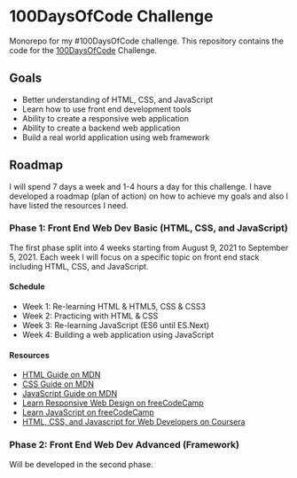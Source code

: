 # 100DaysOfCode Challenge

Monorepo for my #100DaysOfCode challenge. This repository contains the code for the [100DaysOfCode](https://twitter.com/100daysofcode?lang=en) Challenge.

## Goals

* Better understanding of HTML, CSS, and JavaScript
* Learn how to use front end development tools
* Ability to create a responsive web application
* Ability to create a backend web application
* Build a real world application using web framework

## Roadmap

I will spend 7 days a week and 1-4 hours a day for this challenge. I have developed a roadmap (plan of action) on how to achieve my goals and also I have listed the resources I need.

### Phase 1: Front End Web Dev Basic (HTML, CSS, and JavaScript)

The first phase split into 4 weeks starting from August 9, 2021 to September 5, 2021. Each week I will focus on a specific topic on front end stack including HTML, CSS, and JavaScript.

#### Schedule

* Week 1: Re-learning HTML & HTML5, CSS & CSS3
* Week 2: Practicing with HTML & CSS
* Week 3: Re-learning JavaScript (ES6 until ES.Next)
* Week 4: Building a web application using JavaScript

#### Resources

* [HTML Guide on MDN](https://developer.mozilla.org/en-US/docs/Web/Guide/HTML/HTML5)
* [CSS Guide on MDN](https://developer.mozilla.org/en-US/docs/Web/Guide/CSS/Getting_started)
* [JavaScript Guide on MDN](https://developer.mozilla.org/en-US/docs/Web/JavaScript/Guide)
* [Learn Responsive Web Design on freeCodeCamp](https://www.freecodecamp.org/learn/responsive-web-design)
* [Learn JavaScript on freeCodeCamp](https://www.freecodecamp.org/learn/learn-javascript)
* [HTML, CSS, and Javascript for Web Developers on Coursera](https://www.coursera.org/learn/html-css-javascript-for-web-developers)

### Phase 2: Front End Web Dev Advanced (Framework)

Will be developed in the second phase.
